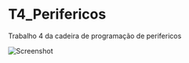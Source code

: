 # T4_Perifericos
Trabalho 4 da cadeira de programação de perifericos

![Screenshot](Renan/Renan.png)
